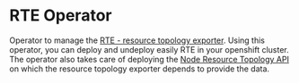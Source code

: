 # RTE Operator

Operator to manage the [RTE - resource topology exporter](https://github.com/openshift-kni/resource-topology-exporter).
Using this operator, you can deploy and undeploy easily RTE in your openshift cluster. The operator also takes care of
deploying the [Node Resource Topology API](https://github.com/k8stopologyawareschedwg/noderesourcetopology-api) on which the resource topology exporter depends to provide the data.
